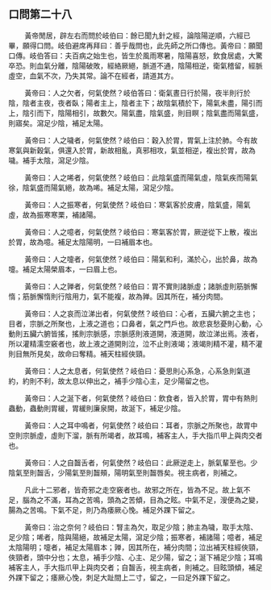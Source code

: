 ## 口問第二十八

<p>&emsp;&emsp;
黃帝閒居，辟左右而問於岐伯曰：餘已聞九針之經，論陰陽逆順，六經已畢，願得口問。岐伯避席再拜曰：善乎哉問也，此先師之所口傳也。黃帝曰：願聞口傳。岐伯答曰：夫百病之始生也，皆生於風雨寒暑，陰陽喜怒，飲食居處，大驚卒恐。則血氣分離，陰陽破敗，經絡厥絕，脈道不通，陰陽相逆，衛氣稽留，經脈虛空，血氣不次，乃失其常。論不在經者，請道其方。
</p>
<p>&emsp;&emsp;
黃帝曰：人之欠者，何氣使然？岐伯答曰：衛氣晝日行於陽，夜半則行於陰，陰者主夜，夜者臥；陽者主上，陰者主下；故陰氣積於下，陽氣未盡，陽引而上，陰引而下，陰陽相引，故數欠。陽氣盡，陰氣盛，則目瞑；陰氣盡而陽氣盛，則寤矣。瀉足少陰，補足太陽。
</p>
<p>&emsp;&emsp;
黃帝曰：人之噦者，何氣使然？岐伯曰：穀入於胃，胃氣上注於肺。今有故寒氣與新穀氣，俱還入於胃，新故相亂，真邪相攻，氣並相逆，複出於胃，故為噦。補手太陰，瀉足少陰。
</p>
<p>&emsp;&emsp;
黃帝曰：人之唏者，何氣使然？岐伯曰：此陰氣盛而陽氣虛，陰氣疾而陽氣徐，陰氣盛而陽氣絕，故為唏。補足太陽，瀉足少陰。
</p>
<p>&emsp;&emsp;
黃帝曰：人之振寒者，何氣使然？岐伯曰：寒氣客於皮膚，陰氣盛，陽氣虛，故為振寒寒栗，補諸陽。
</p>
<p>&emsp;&emsp;
黃帝曰：人之噫者，何氣使然？岐伯曰：寒氣客於胃，厥逆從下上散，複出於胃，故為噫。補足太陰陽明，一曰補眉本也。
</p>
<p>&emsp;&emsp;
黃帝曰：人之嚏者，何氣使然？岐伯曰：陽氣和利，滿於心，出於鼻，故為嚏。補足太陽榮眉本，一曰眉上也。
</p>
<p>&emsp;&emsp;
黃帝曰：人之亸者，何氣使然？岐伯曰：胃不實則諸脈虛；諸脈虛則筋脈懈惰；筋脈懈惰則行陰用力，氣不能複，故為亸。因其所在，補分肉間。
</p>
<p>&emsp;&emsp;
黃帝曰：人之哀而泣涕出者，何氣使然？岐伯曰：心者，五臟六腑之主也；目者，宗脈之所聚也，上液之道也；口鼻者，氣之門戶也。故悲哀愁憂則心動，心動則五臟六腑皆搖，搖則宗脈感，宗脈感則液道開，液道開，故泣涕出焉。液者，所以灌精濡空竅者也，故上液之道開則泣，泣不止則液竭；液竭則精不灌，精不灌則目無所見矣，故命曰奪精。補天柱經俠頸。
</p>
<p>&emsp;&emsp;
黃帝曰：人之太息者，何氣使然？岐伯曰：憂思則心系急，心系急則氣道約，約則不利，故太息以伸出之，補手少陰心主，足少陽留之也。
</p>
<p>&emsp;&emsp;
黃帝曰：人之涎下者，何氣使然？岐伯曰：飲食者，皆入於胃，胃中有熱則蟲動，蟲動則胃緩，胃緩則廉泉開，故涎下，補足少陰。
</p>
<p>&emsp;&emsp;
黃帝曰：人之耳中鳴者，何氣使然？岐伯曰：耳者，宗脈之所聚也，故胃中空則宗脈虛，虛則下溜，脈有所竭者，故耳鳴，補客主人，手大指爪甲上與肉交者也。
</p>
<p>&emsp;&emsp;
黃帝曰：人之自齧舌者，何氣使然？岐伯曰：此厥逆走上，脈氣輩至也。少陰氣至則齧舌，少陽氣至則齧頰，陽明氣至則齧唇矣。視主病者，則補之。
</p>
<p>&emsp;&emsp;
凡此十二邪者，皆奇邪之走空竅者也。故邪之所在，皆為不足。故上氣不足，腦為之不滿，耳為之苦鳴，頭為之苦傾，目為之眩。中氣不足，溲便為之變，腸為之苦鳴。下氣不足，則乃為痿厥心悗。補足外踝下留之。
</p>
<p>&emsp;&emsp;
黃帝曰：治之奈何？岐伯曰：腎主為欠，取足少陰；肺主為噦，取手太陰、足少陰；唏者，陰與陽絕，故補足太陽，瀉足少陰；振寒者，補諸陽；噫者，補足太陰陽明；嚏者，補足太陽眉本；亸，因其所在，補分肉間；泣出補天柱經俠頸，俠頸者，頭中分也；太息，補手少陰、心主、足少陽，留之；涎下補足少陰；耳鳴補客主人，手大指爪甲上與肉交者；自齧舌，視主病者，則補之。目眩頭傾，補足外踝下留之；痿厥心悗，刺足大趾間上二寸，留之，一曰足外踝下留之。
</p>